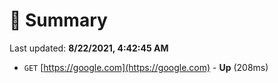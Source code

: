 # 📖 Summary
Last updated: **8/22/2021, 4:42:45 AM**

- `GET` [https://google.com](https://google.com) - **Up** (208ms)
